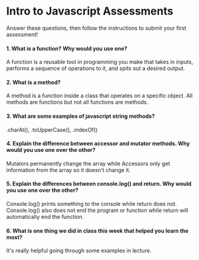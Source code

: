 # Intro to Javascript Assessments

Answer these questions, then follow the instructions to submit your first assessment!

#### 1. What is a function? Why would you use one?
A function is a reusable tool in programming you make that takes in inputs, performs a sequence of operations to it, and spits out a desired output.
#### 2. What is a method?
A method is a function inside a class that operates on a specific object. All methods are functions but not all functions are methods.
#### 3. What are some examples of javascript string methods?
.charAt(), .toUpperCase(), .indexOf()
#### 4. Explain the difference between accessor and mutator methods. Why would you use one over the other?
Mutators permanently change the array while Accessors only get information from the array so it doesn't change it. 
#### 5. Explain the differences between console.log() and return. Why would you use one over the other?
Console.log() prints something to the console while return does not. Console.log() also does not end the program or function while return will automatically end the function.
#### 6. What is one thing we did in class this week that helped you learn the most? 
It's really helpful going through some examples in lecture.